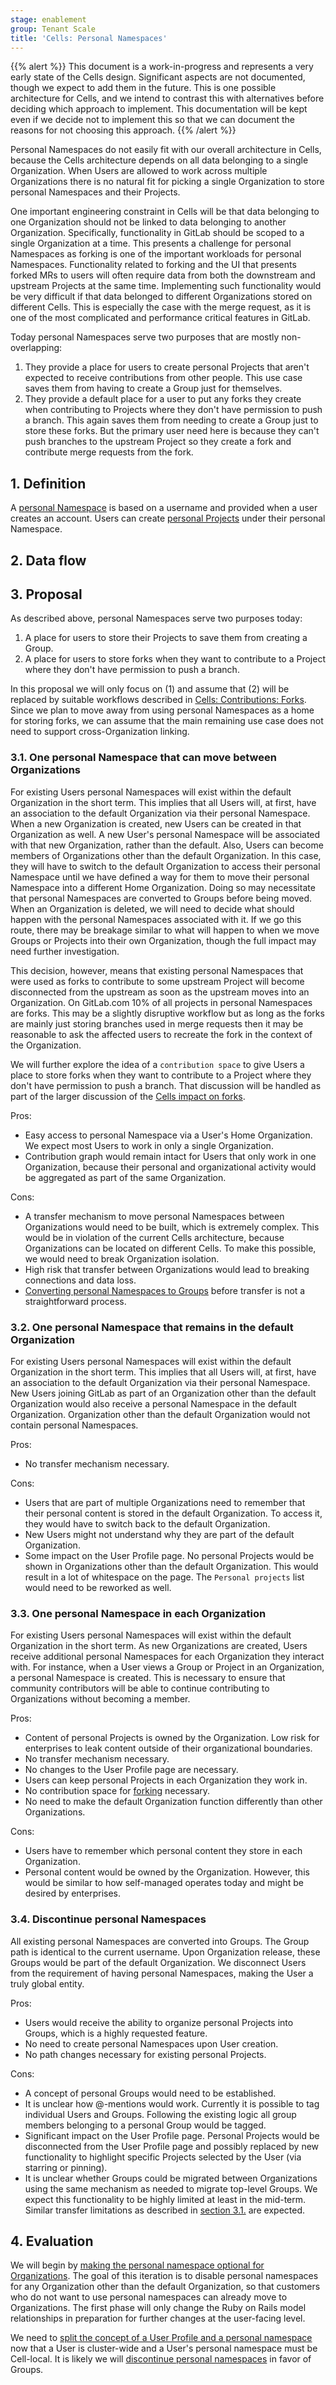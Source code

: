 ```yaml
---
stage: enablement
group: Tenant Scale
title: 'Cells: Personal Namespaces'
---
```


<!-- vale gitlab.FutureTense = NO -->

{{% alert %}}
This document is a work-in-progress and represents a very early state of the
Cells design. Significant aspects are not documented, though we expect to add
them in the future. This is one possible architecture for Cells, and we intend to
contrast this with alternatives before deciding which approach to implement.
This documentation will be kept even if we decide not to implement this so that
we can document the reasons for not choosing this approach.
{{% /alert %}}

Personal Namespaces do not easily fit with our overall architecture in Cells, because the Cells architecture depends on all data belonging to a single Organization.
When Users are allowed to work across multiple Organizations there is no natural fit for picking a single Organization to store personal Namespaces and their Projects.

One important engineering constraint in Cells will be that data belonging to one Organization should not be linked to data belonging to another Organization.
Specifically, functionality in GitLab should be scoped to a single Organization at a time.
This presents a challenge for personal Namespaces as forking is one of the important workloads for personal Namespaces.
Functionality related to forking and the UI that presents forked MRs to users will often require data from both the downstream and upstream Projects at the same time.
Implementing such functionality would be very difficult if that data belonged to different Organizations stored on different
Cells.
This is especially the case with the merge request, as it is one of the most complicated and performance critical features in GitLab.

Today personal Namespaces serve two purposes that are mostly non-overlapping:

1. They provide a place for users to create personal Projects
   that aren't expected to receive contributions from other people. This use case saves them from having to create a Group just for themselves.
1. They provide a default place for a user to put any forks they
   create when contributing to Projects where they don't have permission to push a branch. This again saves them from needing to create a Group just to store these forks. But the primary user need here is because they can't push branches to the upstream Project so they create a fork and contribute merge requests from the fork.

## 1. Definition

A [personal Namespace](https://docs.gitlab.com/ee/user/namespace/index.html#types-of-namespaces) is based on a username and provided when a user creates an account.
Users can create [personal Projects](https://docs.gitlab.com/ee/user/project/working_with_projects.html#view-personal-projects) under their personal Namespace.

## 2. Data flow

## 3. Proposal

As described above, personal Namespaces serve two purposes today:

1. A place for users to store their Projects to save them from creating a Group.
1. A place for users to store forks when they want to contribute to a Project where they don't have permission to push a branch.

In this proposal we will only focus on (1) and assume that (2) will be replaced by suitable workflows described in [Cells: Contributions: Forks](contributions-forks.md).
Since we plan to move away from using personal Namespaces as a home for storing forks, we can assume that the main remaining use case does not need to support cross-Organization linking.

### 3.1. One personal Namespace that can move between Organizations

For existing Users personal Namespaces will exist within the default Organization in the short term.
This implies that all Users will, at first, have an association to the default Organization via their personal Namespace.
When a new Organization is created, new Users can be created in that Organization as well.
A new User's personal Namespace will be associated with that new Organization, rather than the default.
Also, Users can become members of Organizations other than the default Organization.
In this case, they will have to switch to the default Organization to access their personal Namespace until we have defined a way for them to move their personal Namespace into a different Home Organization.
Doing so may necessitate that personal Namespaces are converted to Groups before being moved.
When an Organization is deleted, we will need to decide what should happen with the personal Namespaces associated with it.
If we go this route, there may be breakage similar to what will happen to when we move Groups or Projects into their own Organization, though the full impact may need further investigation.

This decision, however, means that existing personal Namespaces that were used as forks to contribute to some upstream Project will become disconnected from the upstream as soon as the upstream moves into an Organization.
On GitLab.com 10% of all projects in personal Namespaces are forks.
This may be a slightly disruptive workflow but as long as the forks are mainly just storing branches used in merge requests then it may be reasonable to ask the affected users to recreate the fork in the context of the Organization.

We will further explore the idea of a `contribution space` to give Users a place to store forks when they want to contribute to a Project where they don't have permission to push a branch.
That discussion will be handled as part of the larger discussion of the [Cells impact on forks](contributions-forks.md).

Pros:

- Easy access to personal Namespace via a User's Home Organization. We expect most Users to work in only a single Organization.
- Contribution graph would remain intact for Users that only work in one Organization, because their personal and organizational activity would be aggregated as part of the same Organization.

Cons:

- A transfer mechanism to move personal Namespaces between Organizations would need to be built, which is extremely complex. This would be in violation of the current Cells architecture, because Organizations can be located on different Cells. To make this possible, we would need to break Organization isolation.
- High risk that transfer between Organizations would lead to breaking connections and data loss.
- [Converting personal Namespaces to Groups](https://docs.gitlab.com/ee/tutorials/convert_personal_namespace_to_group/index.html) before transfer is not a straightforward process.

### 3.2. One personal Namespace that remains in the default Organization

For existing Users personal Namespaces will exist within the default Organization in the short term.
This implies that all Users will, at first, have an association to the default Organization via their personal Namespace.
New Users joining GitLab as part of an Organization other than the default Organization would also receive a personal Namespace in the default Organization.
Organization other than the default Organization would not contain personal Namespaces.

Pros:

- No transfer mechanism necessary.

Cons:

- Users that are part of multiple Organizations need to remember that their personal content is stored in the default Organization. To access it, they would have to switch back to the default Organization.
- New Users might not understand why they are part of the default Organization.
- Some impact on the User Profile page. No personal Projects would be shown in Organizations other than the default Organization. This would result in a lot of whitespace on the page. The `Personal projects` list would need to be reworked as well.

### 3.3. One personal Namespace in each Organization

For existing Users personal Namespaces will exist within the default Organization in the short term.
As new Organizations are created, Users receive additional personal Namespaces for each Organization they interact with.
For instance, when a User views a Group or Project in an Organization, a personal Namespace is created.
This is necessary to ensure that community contributors will be able to continue contributing to Organizations without becoming a member.

Pros:

- Content of personal Projects is owned by the Organization. Low risk for enterprises to leak content outside of their organizational boundaries.
- No transfer mechanism necessary.
- No changes to the User Profile page are necessary.
- Users can keep personal Projects in each Organization they work in.
- No contribution space for [forking](contributions-forks.md) necessary.
- No need to make the default Organization function differently than other Organizations.

Cons:

- Users have to remember which personal content they store in each Organization.
- Personal content would be owned by the Organization. However, this would be similar to how self-managed operates today and might be desired by enterprises.

### 3.4. Discontinue personal Namespaces

All existing personal Namespaces are converted into Groups.
The Group path is identical to the current username.
Upon Organization release, these Groups would be part of the default Organization.
We disconnect Users from the requirement of having personal Namespaces, making the User a truly global entity.

Pros:

- Users would receive the ability to organize personal Projects into Groups, which is a highly requested feature.
- No need to create personal Namespaces upon User creation.
- No path changes necessary for existing personal Projects.

Cons:

- A concept of personal Groups would need to be established.
- It is unclear how @-mentions would work. Currently it is possible to tag individual Users and Groups. Following the existing logic all group members belonging to a personal Group would be tagged.
- Significant impact on the User Profile page. Personal Projects would be disconnected from the User Profile page and possibly replaced by new functionality to highlight specific Projects selected by the User (via starring or pinning).
- It is unclear whether Groups could be migrated between Organizations using the same mechanism as needed to migrate top-level Groups. We expect this functionality to be highly limited at least in the mid-term. Similar transfer limitations as described in [section 3.1.](#31-one-personal-namespace-that-can-move-between-organizations) are expected.

## 4. Evaluation

We will begin by [making the personal namespace optional for Organizations](https://gitlab.com/groups/gitlab-org/-/epics/12179). The goal of this iteration is to disable personal namespaces for any Organization other than the default Organization, so that customers who do not want to use personal namespaces can already move to Organizations. The first phase will only change the Ruby on Rails model relationships in preparation for further changes at the user-facing level.

We need to [split the concept of a User Profile and a personal namespace](https://gitlab.com/gitlab-org/gitlab/-/issues/432654) now that a User is cluster-wide and a User's personal namespace must be Cell-local. It is likely we will [discontinue personal namespaces](#34-discontinue-personal-namespaces) in favor of Groups.
